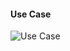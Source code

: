 #### Use Case

![Use Case](https://github.com/B1nvoker/-photo_editor/blob/master/docs/Use%20case/Use%20Case%20Diagram1.png)
